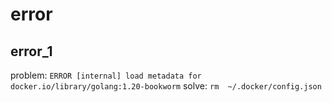 # error

## error_1

problem:
`ERROR [internal] load metadata for docker.io/library/golang:1.20-bookworm`
solve:
`rm  ~/.docker/config.json`